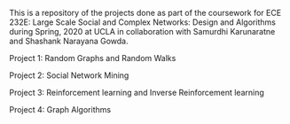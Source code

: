 This is a repository of the projects done as part of the coursework for ECE 232E: Large Scale Social and Complex Networks: Design and Algorithms during Spring, 2020 at UCLA in collaboration with Samurdhi Karunaratne and Shashank Narayana Gowda.  

Project 1: Random Graphs and Random Walks

Project 2: Social Network Mining

Project 3: Reinforcement learning and Inverse Reinforcement learning

Project 4: Graph Algorithms
